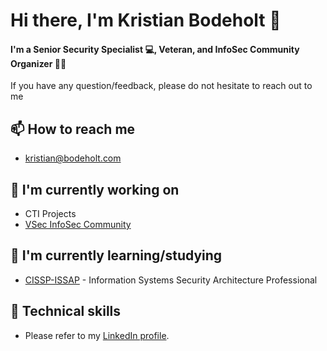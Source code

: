 # Hi there, I'm Kristian Bodeholt 👋

#### I'm a Senior Security Specialist 💻, Veteran, and InfoSec Community Organizer 🏴‍☠️

If you have any question/feedback, please do not hesitate to reach out to me

## 📫 How to reach me

- [kristian@bodeholt.com](mailto:kristian@bodeholt.com)

## 🔭 I'm currently working on

- CTI Projects
- [VSec InfoSec Community](https://vsec.dk)

## 🌱 I'm currently learning/studying

- [CISSP-ISSAP](https://www.isc2.org/Certifications/CISSP-Concentrations#tab-2-1) - Information Systems Security Architecture Professional

## 💼 Technical skills

- Please refer to my [LinkedIn profile](https://www.linkedin.com/in/kristianbodeholt/).
